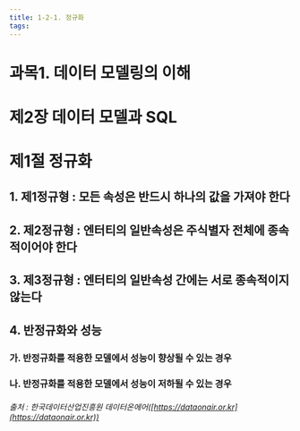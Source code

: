 ```yaml
---
title: 1-2-1. 정규화
tags: 
---
```


# 과목1. 데이터 모델링의 이해
# 제2장 데이터 모델과 SQL
# 제1절 정규화


## 1. 제1정규형 : 모든 속성은 반드시 하나의 값을 가져야 한다

## 2. 제2정규형 : 엔터티의 일반속성은 주식별자 전체에 종속적이어야 한다

## 3. 제3정규형 : 엔터티의 일반속성 간에는 서로 종속적이지 않는다

## 4. 반정규화와 성능

### 가. 반정규화를 적용한 모델에서 성능이 향상될 수 있는 경우

### 나. 반정규화를 적용한 모델에서 성능이 저하될 수 있는 경우



###### 출처 : 한국데이터산업진흥원 데이터온에어([https://dataonair.or.kr](https://dataonair.or.kr))
